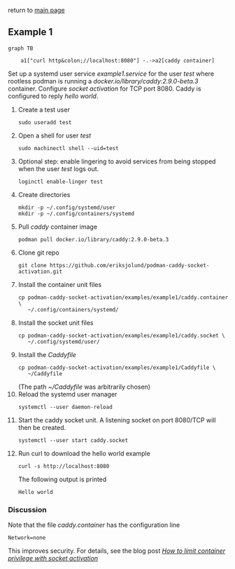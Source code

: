 return to [main page](../..)

## Example 1

``` mermaid
graph TB

    a1["curl http&colon;//localhost:8080"] -.->a2[caddy container]
```

Set up a systemd user service _example1.service_ for the user _test_ where rootless podman
is running a _docker.io/library/caddy:2.9.0-beta.3_ container. Configure _socket activation_ for TCP port 8080.
Caddy is configured to reply _hello world_.

1. Create a test user
   ```
   sudo useradd test
   ```
1. Open a shell for user _test_
   ```
   sudo machinectl shell --uid=test
   ```
1. Optional step: enable lingering to avoid services from being stopped when
   the user _test_ logs out.
   ```
   loginctl enable-linger test
   ```
1. Create directories
   ```
   mkdir -p ~/.config/systemd/user
   mkdir -p ~/.config/containers/systemd
   ```
1. Pull _caddy_ container image
   ```
   podman pull docker.io/library/caddy:2.9.0-beta.3
   ```
1. Clone git repo
   ```
   git clone https://github.com/eriksjolund/podman-caddy-socket-activation.git
   ```
1. Install the container unit files
   ```
   cp podman-caddy-socket-activation/examples/example1/caddy.container \
      ~/.config/containers/systemd/
   ```
1. Install the socket unit files
   ```
   cp podman-caddy-socket-activation/examples/example1/caddy.socket \
      ~/.config/systemd/user/
   ```
1. Install the _Caddyfile_
   ```
   cp podman-caddy-socket-activation/examples/example1/Caddyfile \
      ~/Caddyfile
   ```
   (The path _~/Caddyfile_ was arbitrarily chosen)
1. Reload the systemd user manager
   ```
   systemctl --user daemon-reload
   ```
1. Start the caddy socket unit. A listening socket on port 8080/TCP will
   then be created.
   ```
   systemctl --user start caddy.socket
   ```
1. Run curl to download the hello world example
   ```
   curl -s http://localhost:8080
   ```
   The following output is printed
   ```
   Hello world
   ```

### Discussion

Note that the file _caddy.container_ has the configuration line

```
Network=none
```

This improves security. For details, see the blog post
[_How to limit container privilege with socket activation_](https://www.redhat.com/sysadmin/socket-activation-podman)

